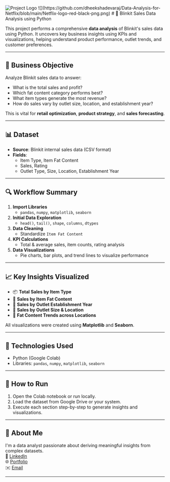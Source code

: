 <img src="https://your-logo-url.com/logo.png" alt="Project Logo" width="200"/>
![](https://github.com/dheekshadevaraj/Data-Analysis-for-Netflix/blob/main/Netflix-logo-red-black-png.png)
# 🛒 Blinkit Sales Data Analysis using Python

This project performs a comprehensive **data analysis** of Blinkit's sales data using Python. It uncovers key business insights using KPIs and visualizations, helping understand product performance, outlet trends, and customer preferences.

---

## 🧠 Business Objective

Analyze Blinkit sales data to answer:

- What is the total sales and profit?
- Which fat content category performs best?
- What item types generate the most revenue?
- How do sales vary by outlet size, location, and establishment year?

This is vital for **retail optimization**, **product strategy**, and **sales forecasting**.

---

## 📊 Dataset

- **Source**: Blinkit internal sales data (CSV format)
- **Fields**:  
  - Item Type, Item Fat Content  
  - Sales, Rating  
  - Outlet Type, Size, Location, Establishment Year

---

## 🔍 Workflow Summary

1. **Import Libraries**
   - `pandas`, `numpy`, `matplotlib`, `seaborn`
2. **Initial Data Exploration**
   - `head()`, `tail()`, `shape`, `columns`, `dtypes`
3. **Data Cleaning**
   - Standardize `Item Fat Content`
4. **KPI Calculations**
   - Total & average sales, item counts, rating analysis
5. **Data Visualizations**
   - Pie charts, bar plots, and trend lines to visualize performance

---

## 📈 Key Insights Visualized

- 📦 **Total Sales by Item Type**
- 🍔 **Sales by Item Fat Content**
- 🧱 **Sales by Outlet Establishment Year**
- 🏬 **Sales by Outlet Size & Location**
- 📍 **Fat Content Trends across Locations**

All visualizations were created using **Matplotlib** and **Seaborn**.

---

## 🚀 Technologies Used

- Python (Google Colab)
- Libraries: `pandas`, `numpy`, `matplotlib`, `seaborn`

---

## 🏁 How to Run

1. Open the Colab notebook or run locally.
2. Load the dataset from Google Drive or your system.
3. Execute each section step-by-step to generate insights and visualizations.

---

## 💼 About Me

I'm a data analyst passionate about deriving meaningful insights from complex datasets.  
📌 [LinkedIn](https://www.linkedin.com/in/dheeksha-devaraj-274336241/)  
🌐 [Portfolio](https://dheekshadevarajdd.framer.ai/)  
✉️ [Email](mailto:dheekshadevaraj01@gmail.com)

---
